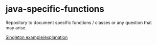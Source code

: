 # java-specific-functions
Repository to document specific functions / classes or any question that may arise.

[Singleton example/explanation](https://github.com/batichico/java-specific-functions/blob/master/singletonExample.java)

